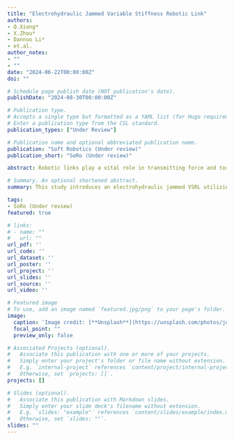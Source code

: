 ```yaml
---
title: "Electrohydraulic Jammed Variable Stiffness Robotic Link"
authors:
- Q.Xiong*
- X.Zhou*
- Dannuo Li*
- et.al.
author_notes:
- ""
- ""
date: "2024-06-22T00:00:00Z"
doi: ""

# Schedule page publish date (NOT publication's date).
publishDate: "2024-08-30T00:00:00Z"

# Publication type.
# Accepts a single type but formatted as a YAML list (for Hugo requirements).
# Enter a publication type from the CSL standard.
publication_types: ["Under Review"]

# Publication name and optional abbreviated publication name.
publication: "Soft Robotics (Under review)"
publication_short: "SoRo (Under review)"

abstract: Robotic links play a vital role in transmitting force and torque, ensuring precise robotic movements. Traditional rigid links, typically made from metals, pose a risk of injury in human robot interactions or damage to other objects due to their non-compliant and stiff nature, and have limited adaptability across various tasks. Variable stiffness robotic links (VSRLs) using HASEL actuators offer a solution, enhancing safety and adaptability while maintaining precision. This study introduces an electrohydraulic jammed VSRL utilizing a strip-shaped HASEL actuator, which stiffens upon application of high voltage, pressurizing dielectric liquid encased in a dielectric bladder to achieve stiffness variations up to 8.3 times. The VSRL, optimized by adjusting liquid volume and sealing patterns, is lightweight and compact, and eliminates the need for bulky pumps and motors. It also functions as a capacitor, enabling a self-sensing strategy to detect deformation. Experimental results demonstrate significant stiffness variability and effective load-bearing capabilities. Multi-VSRL assemblies further enhance stiffness for practical applications, including collaborative robotic links and wearable robots for joint support. A unique drone application showcases the VSRL's potential for energy-efficient aerial operations. The proposed VSRL represents a promising advancement in robotic technology, offering improved safety, adaptability, and functionality for diverse real-world applications.

# Summary. An optional shortened abstract.
summary: This study introduces an electrohydraulic jammed VSRL utilizing a strip-shaped HASEL actuator, which stiffens upon application of high voltage, pressurizing dielectric liquid encased in a dielectric bladder to achieve stiffness variations up to 8.3 times. The VSRL, optimized by adjusting liquid volume and sealing patterns, is lightweight and compact, and eliminates the need for bulky pumps and motors. It also functions as a capacitor, enabling a self-sensing strategy to detect deformation. Experimental results demonstrate significant stiffness variability and effective load-bearing capabilities.

tags:
- SoRo (Under review)
featured: true

# links:
# - name: ""
#   url: ""
url_pdf: ''
url_code: ''
url_dataset: ''
url_poster: ''
url_project: ''
url_slides: ''
url_source: ''
url_video: ''

# Featured image
# To use, add an image named `featured.jpg/png` to your page's folder. 
image:
  caption: 'Image credit: [**Unsplash**](https://unsplash.com/photos/jdD8gXaTZsc)'
  focal_point: ""
  preview_only: false

# Associated Projects (optional).
#   Associate this publication with one or more of your projects.
#   Simply enter your project's folder or file name without extension.
#   E.g. `internal-project` references `content/project/internal-project/index.md`.
#   Otherwise, set `projects: []`.
projects: []

# Slides (optional).
#   Associate this publication with Markdown slides.
#   Simply enter your slide deck's filename without extension.
#   E.g. `slides: "example"` references `content/slides/example/index.md`.
#   Otherwise, set `slides: ""`.
slides: ""
---
```

